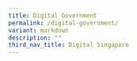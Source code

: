 ```yaml
---
title: Digital Government
permalink: /digital-government/
variant: markdown
description: ""
third_nav_title: Digital Singapore
---
```

